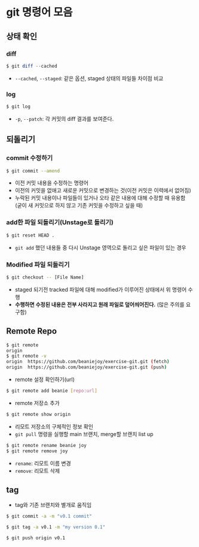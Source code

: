 # git 명령어 모음

## 상태 확인

### diff
```powershell
$ git diff --cached
```
- `--cached`, `--staged`: 같은 옵션, staged 상태의 파일들 차이점 비교

### log
```powershell
$ git log
```
- `-p`, `--patch`: 각 커밋의 diff 결과를 보여준다.

## 되돌리기

### commit 수정하기
```bash
$ git commit --amend
```
- 이전 커밋 내용을 수정하는 명령어
- 이전의 커밋을 없애고 새로운 커밋으로 변경하는 것(이전 커밋은 이력에서 없어짐)
- 누락된 커밋 내용이나 파일들이 있거나 오타 같은 내용에 대해 수정할 때 유용함  
  (굳이 새 커밋으로 하지 않고 기존 커밋을 수정하고 싶을 때)

### add한 파일 되돌리기(Unstage로 돌리기)
```bash
$ git reset HEAD .
```
- `git add` 했던 내용들 중 다시 Unstage 영역으로 돌리고 싶은 파일이 있는 경우

### Modified 파일 되돌리기
```bash
$ git checkout -- [File Name]
```
- staged 되기전 tracked 파일에 대해 modified가 이루어진 상태에서 위 명령어 수행
- **수행하면 수정된 내용은 전부 사라지고 원래 파일로 덮어씌어진다.** (많은 주의를 요구함)

## Remote Repo

```bash
$ git remote
origin
$ git remote -v
origin	https://github.com/beaniejoy/exercise-git.git (fetch)
origin	https://github.com/beaniejoy/exercise-git.git (push) 
```
- remote 설정 확인하기(url)

```bash
$ git remote add beanie [repo:url]
```
- remote 저장소 추가
```bash
$ git remote show origin
```
- 리모트 저장소의 구체적인 정보 확인
- `git pull` 명령을 실행할 main 브랜치, merge할 브랜치 list up

```bash
$ git remote rename beanie joy
$ git remote remove joy
```
- `rename`: 리모트 이름 변경
- `remove`: 리모트 삭제

## tag

- tag와 기존 브랜치와 별개로 움직임
```bash
$ git commit -a -m "v0.1 commit"

$ git tag -a v0.1 -m "my version 0.1"

$ git push origin v0.1
```